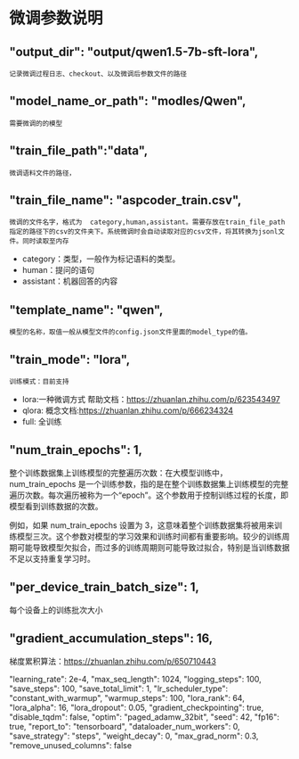 # 微调参数说明

## "output_dir": "output/qwen1.5-7b-sft-lora",
    记录微调过程日志、checkout、以及微调后参数文件的路径
## "model_name_or_path": "modles/Qwen",
    需要微调的的模型
## "train_file_path":"data",
    微调语料文件的路径，
## "train_file_name": "aspcoder_train.csv",
    微调的文件名字，格式为  category,human,assistant。需要存放在train_file_path指定的路径下的csv的文件夹下。系统微调时会自动读取对应的csv文件，将其转换为jsonl文件。同时读取至内存
- category：类型，一般作为标记语料的类型。
- human：提问的语句
- assistant：机器回答的内容

## "template_name": "qwen",
    模型的名称，取值一般从模型文件的config.json文件里面的model_type的值。
## "train_mode": "lora",
    训练模式：目前支持 
- lora:一种微调方式
    帮助文档：https://zhuanlan.zhihu.com/p/623543497
- qlora: 概念文档:https://zhuanlan.zhihu.com/p/666234324
- full: 全训练
## "num_train_epochs": 1,
整个训练数据集上训练模型的完整遍历次数：在大模型训练中，num_train_epochs 是一个训练参数，指的是在整个训练数据集上训练模型的完整遍历次数。每次遍历被称为一个“epoch”。这个参数用于控制训练过程的长度，即模型看到训练数据的次数。

例如，如果 num_train_epochs 设置为 3，这意味着整个训练数据集将被用来训练模型三次。这个参数对模型的学习效果和训练时间都有重要影响。较少的训练周期可能导致模型欠拟合，而过多的训练周期则可能导致过拟合，特别是当训练数据不足以支持重复学习时。
## "per_device_train_batch_size": 1,
每个设备上的训练批次大小

## "gradient_accumulation_steps": 16,
梯度累积算法：https://zhuanlan.zhihu.com/p/650710443


"learning_rate": 2e-4,
"max_seq_length": 1024,
"logging_steps": 100,
"save_steps": 100,
"save_total_limit": 1,
"lr_scheduler_type": "constant_with_warmup",
"warmup_steps": 100,
"lora_rank": 64,
"lora_alpha": 16,
"lora_dropout": 0.05,
"gradient_checkpointing": true,
"disable_tqdm": false,
"optim": "paged_adamw_32bit",
"seed": 42,
"fp16": true,
"report_to": "tensorboard",
"dataloader_num_workers": 0,
"save_strategy": "steps",
"weight_decay": 0,
"max_grad_norm": 0.3,
"remove_unused_columns": false